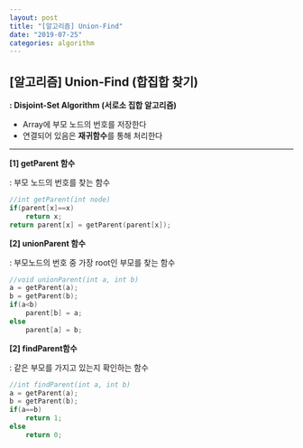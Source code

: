 ```yaml
---
layout: post
title: "[알고리즘] Union-Find"
date: "2019-07-25"
categories: algorithm
---
```


## [알고리즘] Union-Find (합집합 찾기)

**: Disjoint-Set Algorithm (서로소 집합 알고리즘)**

- Array에 부모 노드의 번호를 저장한다
- 연결되어 있음은 **재귀함수**를 통해 처리한다

------

**[1] getParent  함수**

: 부모 노드의 번호를 찾는 함수

```c++
//int getParent(int node)
if(parent[x]==x)
    return x;
return parent[x] = getParent(parent[x]);
```



**[2] unionParent 함수**

: 부모노드의 번호 중 가장 root인 부모를 찾는 함수

```c++
//void unionParent(int a, int b)
a = getParent(a);
b = getParent(b);
if(a<b)
    parent[b] = a;
else
    parent[a] = b;
```



**[2] findParent함수**

: 같은 부모를 가지고 있는지 확인하는 함수

```c++
//int findParent(int a, int b)
a = getParent(a);
b = getParent(b);
if(a==b)
    return 1;
else
    return 0;
```

